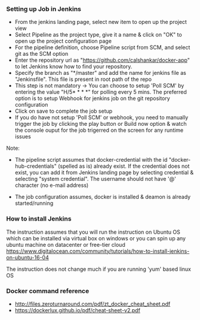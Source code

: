 ### Setting up Job in Jenkins
+ From the jenkins landing page, select new item to open up the project view
+ Select Pipeline as the project type, give it a name & click on "OK" to open up the project configuration page
+ For the pipeline definition, choose Pipeline script from SCM, and select git as the SCM option
+ Enter the repository url as "https://github.com/calshankar/docker-app" to let Jenkins know how to find your repository.
+ Specify the branch as "*/master" and add the name for jenkins file as "Jenkinsfile". This file is present in root path of the repo
+ This step is not mandatory -> You can choose to setup 'Poll SCM' by entering the value "H/5* * * *" for polling every 5 mins. The preferred option is to setup Webhook for jenkins job on the git repository configuration
+ Click on save to complete the job setup
+ If you do have not setup 'Poll SCM' or webhook, you need to manually trigger the job by clicking the play button or Build now option & watch the console ouput for the job trigerred on the screen for any runtime issues

Note:
+ The pipeline script assumes that docker-credential with the id "docker-hub-credentials" (spelled as is) already exist. If the credential does not exist, you can add it from Jenkins landing page by selecting credential & selecting "system credential". The username should not have '@' character (no e-mail address)

+ The job configuration assumes, docker is installed & deamon is already started/running

### How to install Jenkins
The instruction assumes that you will run the instruction on Ubuntu OS which can be installed via virtual box on windows or you can spin up any ubuntu machine on datacenter or free-tier cloud
https://www.digitalocean.com/community/tutorials/how-to-install-jenkins-on-ubuntu-16-04

The instruction does not change much if you are running 'yum' based linux OS
### Docker command reference
+ http://files.zeroturnaround.com/pdf/zt_docker_cheat_sheet.pdf
+ https://dockerlux.github.io/pdf/cheat-sheet-v2.pdf
